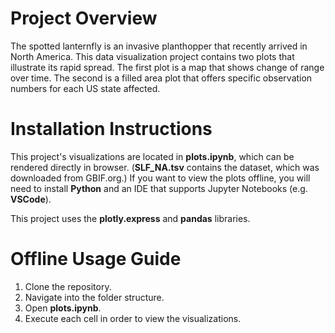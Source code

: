 # Project Overview
The spotted lanternfly is an invasive planthopper that recently arrived in North America. This data visualization project contains two plots that illustrate its rapid spread. The first plot is a map that shows change of range over time. The second is a filled area plot that offers specific observation numbers for each US state affected.

# Installation Instructions
This project's visualizations are located in **plots.ipynb**, which can be rendered directly in browser. (**SLF_NA.tsv** contains the dataset, which was downloaded from GBIF.org.) If you want to view the plots offline, you will need to install **Python** and an IDE that supports Jupyter Notebooks (e.g. **VSCode**).

This project uses the **plotly.express** and **pandas** libraries.

# Offline Usage Guide
1. Clone the repository.
2. Navigate into the folder structure.
3. Open **plots.ipynb**.
4. Execute each cell in order to view the visualizations.
